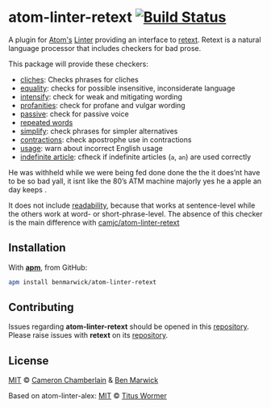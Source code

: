 # atom-linter-retext [![Build Status](https://travis-ci.org/benmarwick/atom-linter-retext.svg?branch=master)](https://travis-ci.org/benmarwick/atom-linter-retext)

A plugin for [Atom's][atom] [Linter][linter] providing an interface to [retext][retext]. Retext is a natural language processor that includes checkers for bad prose.

This package will provide these checkers:

- [cliches](https://github.com/dunckr/retext-cliches): Checks phrases for cliches
- [equality](https://github.com/retextjs/retext-equality): checks for possible insensitive, inconsiderate language
- [intensify](https://github.com/retextjs/retext-intensify): check for weak and mitigating wording
- [profanities](https://github.com/retextjs/retext-profanities): check for profane and vulgar wording
- [passive](https://github.com/retextjs/retext-passive): check for passive voice
- [repeated words](https://github.com/retextjs/retext-repeated-words)
- [simplify](https://github.com/retextjs/retext-simplify): check phrases for simpler alternatives
- [contractions](https://github.com/retextjs/retext-contractions): check apostrophe use in contractions
- [usage](https://github.com/kostasx/retext-usage): warn about incorrect English usage
- [indefinite article](https://github.com/retextjs/retext-indefinite-article): cfheck if indefinite articles (`a`, `an`) are used correctly

He was withheld while we were being fed done done the the it does’nt have to be so bad yall, it isnt like the 80’s ATM machine majorly yes he a apple an day keeps
.

It does not include [readability](https://github.com/retextjs/retext-readability), because that works at sentence-level while the others work at word- or short-phrase-level. The absence of this checker is the main difference with [camjc/atom-linter-retext](https://github.com/camjc/atom-linter-retext)

## Installation

With [**apm**][apm], from GitHub:

```sh
apm install benmarwick/atom-linter-retext
```

## Contributing

Issues regarding **atom-linter-retext** should be opened in this
[repository][linter-issues].
Please raise issues with **retext** on its [repository][retext-issues].

## License

[MIT][license] © [Cameron Chamberlain][author1] & [Ben Marwick][author2]

Based on atom-linter-alex:
[MIT][license] © [Titus Wormer][author3]

<!-- Definitions. -->

[atom]: https://atom.io

[linter]: https://github.com/AtomLinter/Linter

[retext]: https://github.com/wooorm/retext

[apm]: https://github.com/atom/apm

[license]: LICENSE

[author1]: http://camjc.com
[author2]: https://github.com/benmarwick
[author3]: https://wooorm.com/

[linter-issues]: https://github.com/camjc/atom-linter-retext/issues

[retext-issues]: https://github.com/wooorm/retext/issues
